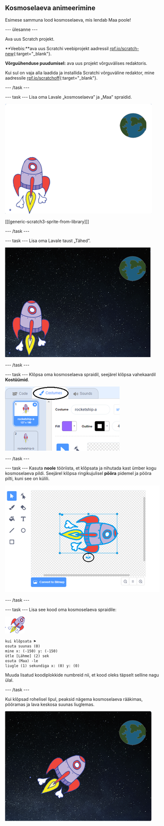 ## Kosmoselaeva animeerimine

Esimese sammuna lood kosmoselaeva, mis lendab Maa poole!

\--- ülesanne \---

Ava uus Scratch projekt.

**Veebis:**ava uus Scratchi veebiprojekt aadressil [rpf.io/scratch-new](http://rpf.io/scratchon){:target="_blank"}.

**Võrguühenduse puudumisel:** ava uus projekt võrguvälises redaktoris.

Kui sul on vaja alla laadida ja installida Scratchi võrguväline redaktor, mine aadressile [rpf.io/scratchoff](http://rpf.io/scratchoff){:target="_blank"}.

\--- /task \---

\--- task \--- Lisa oma Lavale „kosmoselaeva” ja „Maa” spraidid.

![Kosmoselaeva ja Maa spraidid](images/space-sprites.png)

[[[generic-scratch3-sprite-from-library]]]

\--- /task \---

\--- task \--- Lisa oma Lavale taust „Tähed”.

![Kosmosetaust](images/space-backdrop.png)

\--- /task \---

\--- task \--- Klõpsa oma kosmoselaeva spraidil, seejärel klõpsa vahekaardil **Kostüümid**.

![Spraidi kostüüm](images/space-costume.png)

\--- /task \---

\--- task \--- Kasuta **noole** tööriista, et klõpsata ja nihutada kast ümber kogu kosmoselaeva pildi. Seejärel klõpsa ringikujulisel **pööra** pidemel ja pööra pilti, kuni see on külili.

![Kostüümi pööramine](images/space-rotate.png)

\--- /task \---

\--- task \--- Lisa see kood oma kosmoselaeva spraidile:

![Kosmoselaeva sprait](images/sprite-spaceship.png)

```blocks3
kui klõpsata ⚑
osuta suunas (0)
mine x: (-150) y: (-150)
ütle [Lähme] (2) sek
osuta (Maa) -le
liugle (1) sekundiga x: (0) y: (0)
```

Muuda lisatud koodiplokkide numbreid nii, et kood oleks täpselt selline nagu ülal.

\--- /task \---

Kui klõpsad rohelisel lipul, peaksid nägema kosmoselaeva rääkimas, pööramas ja lava keskosa suunas liuglemas.

![Kosmoselaeva animatsiooni testimine](images/space-animate-stage.png)